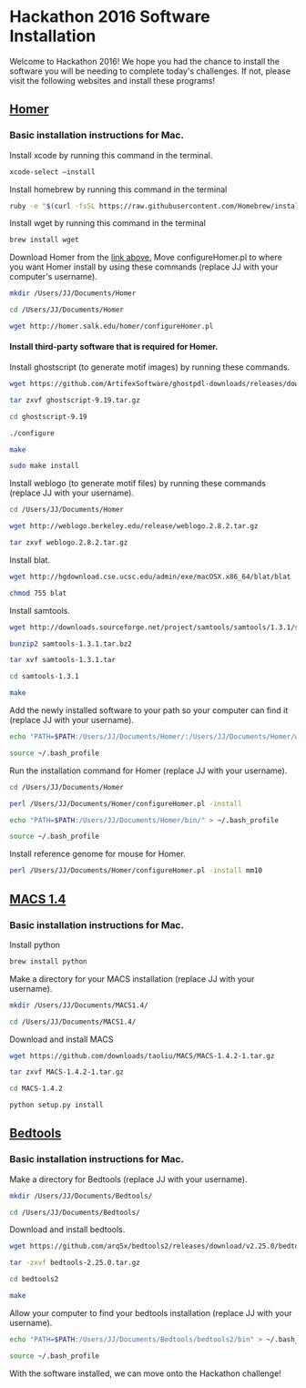 # Hackathon 2016 Software Installation

Welcome to Hackathon 2016! We hope you had the chance to install the software you will be needing to complete today's challenges. If not, please visit the following websites and install these programs!

## [Homer](http://homer.salk.edu/homer/motif/)


### Basic installation instructions for Mac.

Install xcode by running this command in the terminal.
```bash
xcode-select –install
```
Install homebrew by running this command in the terminal
```bash
ruby -e "$(curl -fsSL https://raw.githubusercontent.com/Homebrew/install/master/install)"
```

Install wget by running this command in the terminal
```bash
brew install wget
```

Download Homer from the [link above.](http://homer.salk.edu/homer/download.html)
Move configureHomer.pl to where you want Homer install by using these commands (replace JJ with your computer's username).
```bash
mkdir /Users/JJ/Documents/Homer

cd /Users/JJ/Documents/Homer

wget http://homer.salk.edu/homer/configureHomer.pl
```

#### Install third-party software that is required for Homer.

Install ghostscript (to generate motif images) by running these commands.
```bash
wget https://github.com/ArtifexSoftware/ghostpdl-downloads/releases/download/gs919/ghostscript-9.19.tar.gz

tar zxvf ghostscript-9.19.tar.gz

cd ghostscript-9.19

./configure

make

sudo make install 
```

Install weblogo (to generate motif files) by running these commands (replace JJ with your username).

```bash
cd /Users/JJ/Documents/Homer

wget http://weblogo.berkeley.edu/release/weblogo.2.8.2.tar.gz 

tar zxvf weblogo.2.8.2.tar.gz
```

Install blat.

```bash
wget http://hgdownload.cse.ucsc.edu/admin/exe/macOSX.x86_64/blat/blat

chmod 755 blat
```

Install samtools.
```bash
wget http://downloads.sourceforge.net/project/samtools/samtools/1.3.1/samtools-1.3.1.tar.bz2

bunzip2 samtools-1.3.1.tar.bz2

tar xvf samtools-1.3.1.tar

cd samtools-1.3.1

make
```

Add the newly installed software to your path so your computer can find it (replace JJ with your username).

```bash
echo "PATH=$PATH:/Users/JJ/Documents/Homer/:/Users/JJ/Documents/Homer/weblogo:/Users/JJ/Documents/Homer/samtools-1.3.1" > ~/.bash_profile

source ~/.bash_profile
```

Run the installation command for Homer (replace JJ with your username).

```bash
cd /Users/JJ/Documents/Homer

perl /Users/JJ/Documents/Homer/configureHomer.pl -install

echo "PATH=$PATH:/Users/JJ/Documents/Homer/bin/" > ~/.bash_profile

source ~/.bash_profile
```

Install reference genome for mouse for Homer.

```bash
perl /Users/JJ/Documents/Homer/configureHomer.pl -install mm10
```

## [MACS 1.4](http://liulab.dfci.harvard.edu/MACS/)

### Basic installation instructions for Mac.


Install python
```bash
brew install python
```

Make a directory for your MACS installation (replace JJ with your username).

```bash
mkdir /Users/JJ/Documents/MACS1.4/

cd /Users/JJ/Documents/MACS1.4/
```

Download and install MACS
```bash
wget https://github.com/downloads/taoliu/MACS/MACS-1.4.2-1.tar.gz

tar zxvf MACS-1.4.2-1.tar.gz

cd MACS-1.4.2

python setup.py install
```

## [Bedtools](http://bedtools.readthedocs.io/en/latest/)

### Basic installation instructions for Mac.

Make a directory for Bedtools (replace JJ with your username).

```bash
mkdir /Users/JJ/Documents/Bedtools/

cd /Users/JJ/Documents/Bedtools/
```

Download and install bedtools.
```bash
wget https://github.com/arq5x/bedtools2/releases/download/v2.25.0/bedtools-2.25.0.tar.gz

tar -zxvf bedtools-2.25.0.tar.gz

cd bedtools2

make

```

Allow your computer to find your bedtools installation (replace JJ with your username).
```bash
echo "PATH=$PATH:/Users/JJ/Documents/Bedtools/bedtools2/bin" > ~/.bash_profile

source ~/.bash_profile
```

With the software installed, we can move onto the Hackathon challenge!
##
